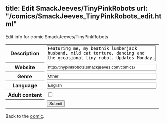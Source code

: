 title: Edit SmackJeeves/TinyPinkRobots
url: "/comics/SmackJeeves_TinyPinkRobots_edit.html"
---
Edit info for comic SmackJeeves/TinyPinkRobots

<form name="comic" action="http://gaepostmail.appspot.com/comic/" method="post">
<table class="comicinfo">
<tr>
<th>Description</th><td><textarea name="description" cols="40" rows="3">Featuring me, my beatnik lumberjack husband, mild cat torture, dancing and the occasional tiny robot. Updates Monday &amp; Wednesday!</textarea></td>
</tr>
<tr>
<th>Website</th><td><input type="text" name="url" value="http://tinypinkrobots.smackjeeves.com/comics/" size="40"/></td>
</tr>
<tr>
<th>Genre</th><td><input type="text" name="genre" value="Other" size="40"/></td>
</tr>
<tr>
<th>Language</th><td><input type="text" name="language" value="English" size="40"/></td>
</tr>
<tr>
<th>Adult content</th><td><input type="checkbox" name="adult" value="adult" /></td>
</tr>
<tr>
<th></th><td>
<input type="hidden" name="comic" value="SmackJeeves_TinyPinkRobots" />
<input type="submit" name="submit" value="Submit" />
</td>
</tr>
</table>
</form>

Back to the [comic](SmackJeeves_TinyPinkRobots.html).
